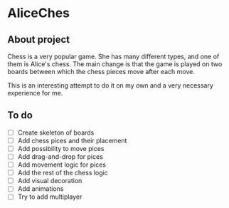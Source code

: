 # AliceChes
## About project
Chess is a very popular game. She has many different types, and one of them is Alice's chess. The main change is that the game is played on two boards between which the chess pieces move after each move. 

This is an interesting attempt to do it on my own and a very necessary experience for me.
## To do 
- [ ] Create skeleton of boards
- [ ] Add chess pices and their placement
- [ ] Add possibility to move pices
- [ ] Add drag-and-drop for pices
- [ ] Add movement logic for pices
- [ ] Add the rest of the chess logic
- [ ] Add visual decoration 
- [ ] Add animations 
- [ ] Try to add multiplayer
